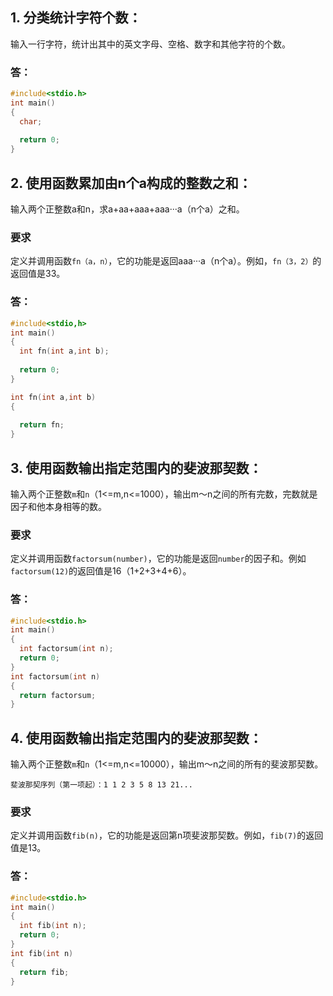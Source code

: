 ## 1. 分类统计字符个数：
输入一行字符，统计出其中的英文字母、空格、数字和其他字符的个数。
### 答：
```C
#include<stdio.h>
int main()
{
  char;
  
  return 0;
}
```
## 2. 使用函数累加由n个a构成的整数之和：
输入两个正整数a和n，求a+aa+aaa+aaa···a（n个a）之和。
### 要求
定义并调用函数`fn（a，n）`，它的功能是返回aaa···a（n个a）。例如，`fn（3，2）`的返回值是33。
### 答：
```C
#include<stdio,h>
int main()
{
  int fn(int a,int b);
  
  return 0;
}

int fn(int a,int b)
{
  
  return fn;
}
```
## 3. 使用函数输出指定范围内的斐波那契数：
输入两个正整数`m`和`n`（1<=m,n<=1000），输出m～n之间的所有完数，完数就是因子和他本身相等的数。
### 要求
定义并调用函数`factorsum(number)`，它的功能是返回`number`的因子和。例如`factorsum(12)`的返回值是16（1+2+3+4+6）。
### 答：
```C
#include<stdio.h>
int main()
{
  int factorsum(int n);
  return 0;
}
int factorsum(int n)
{
  return factorsum;
}
```
## 4. 使用函数输出指定范围内的斐波那契数：
输入两个正整数`m`和`n`（1<=m,n<=10000），输出m～n之间的所有的斐波那契数。
```
斐波那契序列（第一项起）：1 1 2 3 5 8 13 21...
```
### 要求
定义并调用函数`fib(n)`，它的功能是返回第n项斐波那契数。例如，`fib(7)`的返回值是13。
### 答：
```C
#include<stdio.h>
int main()
{
  int fib(int n);
  return 0;
}
int fib(int n)
{
  return fib;
}
```
